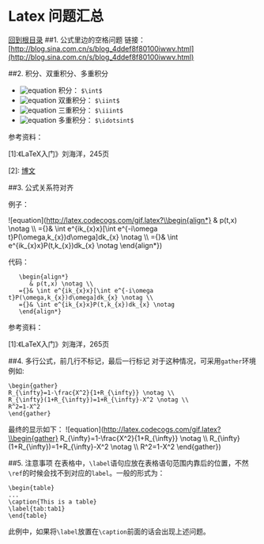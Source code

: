 Latex 问题汇总
=====
[回到根目录](./README.md)
##1. 公式里边的空格问题
链接：[http://blog.sina.com.cn/s/blog_4ddef8f80100iwwv.html](http://blog.sina.com.cn/s/blog_4ddef8f80100iwwv.html)

##2. 积分、双重积分、多重积分
- ![equation](http://latex.codecogs.com/gif.latex?\\int)  积分： `$\int$`
- ![equation](http://latex.codecogs.com/gif.latex?\\iint)  双重积分： `$\iint$`
- ![equation](http://latex.codecogs.com/gif.latex?\\iiint)  三重积分： `$\iiint$`
- ![equation](http://latex.codecogs.com/gif.latex?\\idotsint)  多重积分： `$\idotsint$`

参考资料：

\[1\]:《LaTeX入门》刘海洋，245页

\[2\]:  [博文](http://trumanliu.com/github-markdown-math-formulas/)

##3. 公式关系符对齐

例子：

![equation](http://latex.codecogs.com/gif.latex?\\begin{align*}
   & p(t,x) \\notag \\\\
={}& \\int e^{ik_{x}x}[\\int e^{-i\\omega t}P(\\omega,k_{x})d\\omega]dk_{x} \\notag \\\\
={}& \\int e^{ik_{x}x}P(t,k_{x})dk_{x} \\notag
\\end{align*}) 

代码：
```
   \begin{align*}
      & p(t,x) \notag \\
   ={}& \int e^{ik_{x}x}[\int e^{-i\omega t}P(\omega,k_{x})d\omega]dk_{x} \notag \\
   ={}& \int e^{ik_{x}x}P(t,k_{x})dk_{x} \notag
   \end{align*}
```
参考资料：

\[1\]:《LaTeX入门》刘海洋，265页

##4. 多行公式，前几行不标记，最后一行标记
对于这种情况，可采用`gather`环境
例如:

	\begin{gather}
	R_{\infty}=1-\frac{X^2}{1+R_{\infty}} \notag \\
	R_{\infty}(1+R_{\infty})=1+R_{\infty}-X^2 \notag \\
	R^2=1-X^2
	\end{gather}
最终的显示如下：
![equation](http://latex.codecogs.com/gif.latex?\\begin{gather}
 R_{\\infty}=1-\\frac{X^2}{1+R_{\\infty}} \\notag \\\\
 R_{\\infty}(1+R_{\\infty})=1+R_{\\infty}-X^2 \\notag \\\\
 R^2=1-X^2
\\end{gather}) 

##5. 注意事项
在表格中，`\label`语句应放在表格语句范围内靠后的位置，不然`\ref`的时候会找不到对应的`label`。一般的形式为：

	\begin{table}
	...
	\caption{This is a table}
	\label{tab:tab1}
	\end{table}

此例中，如果将`\label`放置在`\caption`前面的话会出现上述问题。

